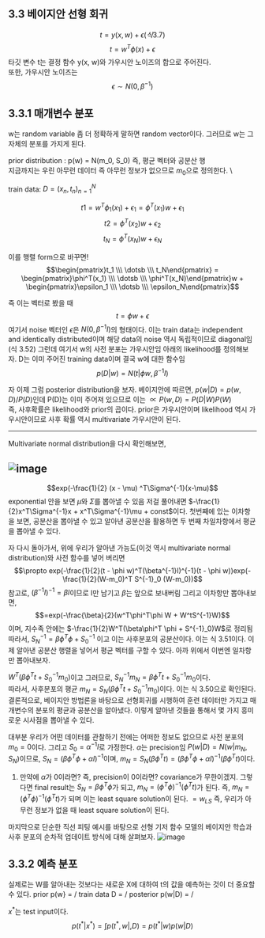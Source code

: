 ## 3.3 베이지안 선형 회귀

$$t = y(x, w) + \epsilon (식 3.7)$$ 
$$t = w^T\phi(x) + \epsilon$$
타깃 변수 t는 결정 함수 y(x, w)와 가우시안 노이즈의 합으로 주어진다. \
또한, 가우시안 노이즈는 $$\epsilon \sim N(0, \beta^{-1})$$    

## 3.3.1 매개변수 분포
w는 random variable 좀 더 정확하게 말하면 random vector이다. 그러므로 w는 그 자체의 분포를 가지게 된다.

prior distribution : p(w) = N(m_0, S_0) 즉, 평균 벡터와 공분산 행  \
지금까지는 우린 아무런 데이터 즉 아무런 정보가 없으므로 $m_0$으로 정의한다. \

train data: $D = {(x_n, t_n)}^N_{n=1}$

$$t1 = w^T\phi_1(x_1) + \epsilon_1 = \phi^T(x_1)w + \epsilon_1$$
$$t2 = \phi^T(x_2)w + \epsilon_2$$
$$t_N = \phi^T(x_N)w + \epsilon_N$$

이를 행렬 form으로 바꾸면!
$$\begin{pmatrix}t_1 \\\ \dotsb \\\ t_N\end{pmatrix} = \begin{pmatrix}\phi^T(x_1) \\\ \dotsb \\\ \phi^T(x_N)\end{pmatrix}w + \begin{pmatrix}\epsilon_1 \\\ \dotsb \\\ \epsilon_N\end{pmatrix}$$

즉 이는 벡터로 봤을 때
$$t = \phi w + \epsilon$$
여기서 noise 벡터인 $\epsilon$은 $N(0, \beta^{-1}I)$의 형태이다. 이는 train data는 independent and identically distributed이며 해당 data의 noise 역시 독립적이므로 diagonal임 (식 3.52)
그런데 여기서 w의 사전 분포는 가우시안임 
아래의 likelihood를 정의해보자. D는 이미 주어진 training data이며 결국 w에 대한 함수임
$$p(D|w) = N(t|\phi w, \beta^{-1}I)$$

자 이제 그럼 posterior distribution을 보자. 
베이지안에 따르면, $p(w|D) = p(w, D) / P(D)$인데 P(D)는 이미 주어져 있으므로 이는 $\propto P(w, D) = P(D|W)P(W)$   \
즉, 사후확률은 likelihood와 prior의 곱이다. prior은 가우시안이며 likelihood 역시 가우시안이므로 사후 확률 역시 multivariate 가우시안이 된다. 

-------------------------------------------------------------------------
Multivariate normal distribution을 다시 확인해보면, 

![image](https://user-images.githubusercontent.com/71582504/212530440-9f6710c3-552e-4ad5-9c0e-a6dee076d284.png)
-------------------------------------------------------------------------

$$exp(-\frac{1}{2} (x - \mu) ^T\Sigma^{-1}(x-\mu)$$
exponential 안을 보면 $\mu$와 $\Sigma$를 뽑아낼 수 있음 
저걸 풀어내면 $-\frac{1}{2}x^T\Sigma^{-1}x + x^T\Sigma^{-1}\mu + const$이다. 
첫번째에 있는 이차항을 보면, 공분산을 뽑아낼 수 있고 알아낸 공분산을 활용하면 두 번째 차일차항에서 평균을 뽑아낼 수 있다. 


자 다시 돌아가서, 위에 우리가 알아낸 가능도(이것 역시 multivariate normal distribution)와 사전 함수를 넣어 버리면
$$\propto exp(-\frac{1}{2}(t - \phi w)^T(\beta^{-1}I)^{-1}(t - \phi w))exp(-\frac{1}{2}(W-m_0)^T S^{-1}_0 (W-m_0))$$
참고로, $(\beta^{-1}I)^{-1} = \beta I$이므로 I만 남기고 $\beta$는 앞으로 보내버림 그리고 이차항만 뽑아내보면,
$$=exp(-\frac{\beta}{2}(w^T\phi^T\phi W + W^tS^{-1}W)$$
이며, 지수족 안에는 $-\frac{1}{2}W^T(\beta\phi^T \phi + S^{-1}_0)W$로 정리됨
따라서, $S^{-1}_N = \beta\phi^T \phi + S^{-1}_0$ 이고 이는 사후분포의 공분산이다. 이는 식 3.51이다. 이제 알아낸 공분산 행렬을 넣어서 평균 벡터를 구할 수 있다. 아까 위에서 이번엔 일차항만 뽑아내보자. 

$W^T(\beta\phi^T t + S^{-1}_0 m_0)$이고 그러므로, $S^{-1}_N m_N = \beta\phi^T t + S^{-1}_0 m_0$이다. \
따라서, 사후분포의 평균 $m_N = S_N(\beta\phi^T t + S^{-1}_0 m_0)$이다. 이는 식 3.50으로 확인된다. \
결론적으로, 베이지안 방법론을 바탕으로 선형회귀를 시행하여 훈련 데이터만 가지고 매개변수의 분포의 평균과 공분산을 알아냈다. 이렇게 알아낸 것들을 통해서 몇 가지 흥미로운 시사점을 뽑아낼 수 있다. 

대부분 우리가 어떤 데이터를 관찰하기 전에는 어떠한 정보도 없으므로 사전 분포의 $m_0 = 0$이다.  그리고 $S_0 = \alpha^{-1}I$로 가정한다. $\alpha$는 precision임
$P(w|D) = N(w|m_N, S_N)$이므로, $S_N = (\beta\phi^T \phi + \alpha I)^{-1}$이며, $m_N = S_N(\beta\phi^T t) = (\beta\phi^T \phi + \alpha I)^{-1}(\beta\phi^T t)$이다. 

1) 만약에 $\alpha$가 0이라면? 즉, precision이 0이라면? covariance가 무한이겠지. 그렇다면 final result는 $S_N = \beta\phi^T \phi$가 되고, $m_N = (\phi^T \phi)^{-1}(\phi^T t)$가 된다. 즉, $m_N = (\phi^T\phi)^{-1}(\phi^T t)$가 되며 이는 least square solution이 된다.  $= w_{LS}$
즉, 우리가 아무런 정보가 없을 때 least square solution이 된다. 

마지막으로 단순한 직선 피팅 예시를 바탕으로 선형 기저 함수 모델의 베이지안 학습과 사후 분포의 순차적 업데이트 방식에 대해 살펴보자. 
![image](https://user-images.githubusercontent.com/71582504/212532785-1bbced46-1e1e-4c55-89a0-f9a9f3e0fa5e.png)



## 3.3.2 예측 분포
실제로는 W를 알아내는 것보다는 새로운 X에 대하여 t의 값을 예측하는 것이 더 중요할 수 있다. 
prior p(w} =  /
train data D =  /
posterior p(w|D) = /

$x^*$는 test input이다. 
$$p(t^* | x^*) = \int p(t^*, w|, D) = p(t^*|w)p(w|D)$$




